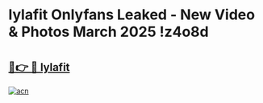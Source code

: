 # lylafit Onlyfans Leaked - New Video & Photos March 2025 !z4o8d

# <h2><a href="https://wuckj3.iuczelnia.edu.pl?title=lylafit&ref=z4o8d">🔗👉 🔴 lylafit</a></h2>

[![acn](https://github.com/user-attachments/assets/0f9c940e-d8b0-45ae-aac7-cd30a18b3e1c)](https://wuckj3.iuczelnia.edu.pl?title=lylafit&ref=z4o8d)

